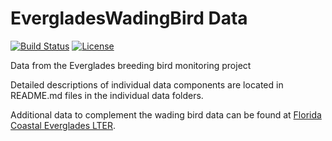 # EvergladesWadingBird Data
<!-- badges: start -->
[![Build Status](https://github.com/weecology/EvergladesWadingBird/workflows/CI/badge.svg)](https://github.com/weecology/EvergladesWadingBird/actions)
[![License](http://i.creativecommons.org/p/zero/1.0/88x31.png)](https://raw.githubusercontent.com/weecology/PortalData/master/LICENSE)
<!-- badges: end -->

Data from the Everglades breeding bird monitoring project

Detailed descriptions of individual data components are located in README.md files in the individual data folders.

Additional data to complement the wading bird data can be found at [Florida Coastal Everglades LTER](http://fcelter.fiu.edu/).
